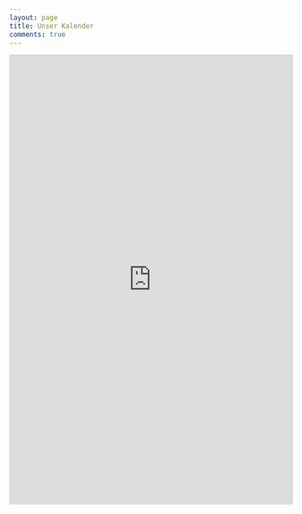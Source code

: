 ```yaml
---
layout: page
title: Unser Kalender
comments: true
---
```

<iframe src="https://teamup.com/ksoxt1yh49zs6x8vqb?showHeader=0&showLogo=0&showSearch=0&showProfileAndInfo=0&showSidepanel=0&disableSidepanel=0&showTitle=0&showViewSelector=1&showMenu=1&showAgendaHeader=0&showAgendaDetails=1&showYearViewHeader=1" style="width: 100%; height: 800px; border: 1px solid #cccccc" frameborder="0" />
Zum eigenen Kalender [hinzufügen](https://ics.teamup.com/feed/ksoxt1yh49zs6x8vqb/0.ics)

